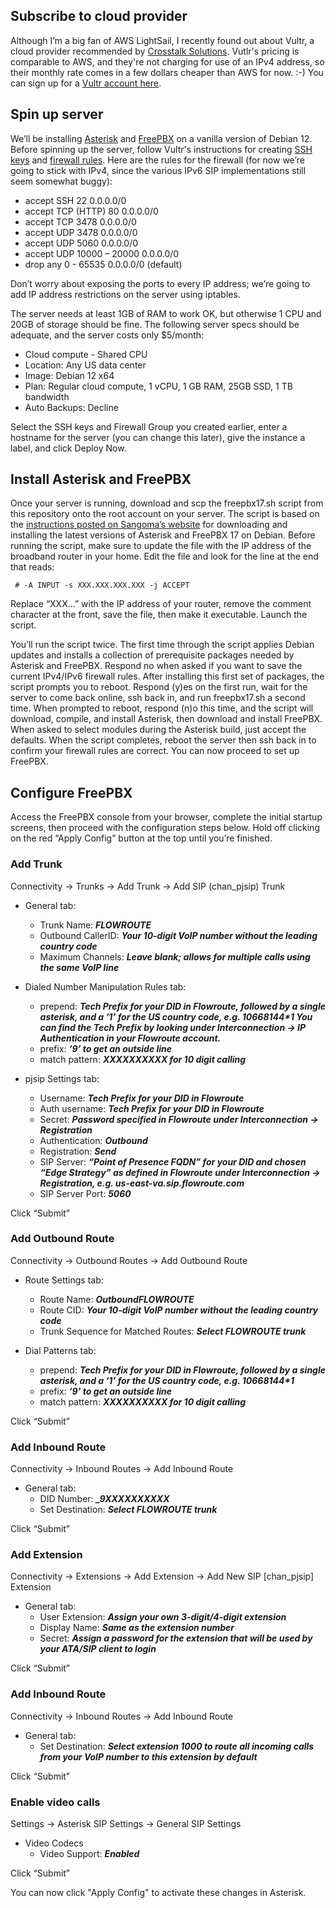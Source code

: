 ## Subscribe to cloud provider
Although I’m a big fan of AWS LightSail, I recently found out about Vultr, a cloud provider recommended by [Crosstalk Solutions](https://www.crosstalksolutions.com/recommendations/). Vutlr's pricing is comparable to AWS, and they're not charging for use of an IPv4 address, so their monthly rate comes in a few dollars cheaper than AWS for now. :-) You can sign up for a [Vultr account here](https://www.vultr.com/register/).

## Spin up server
We’ll be installing [Asterisk](https://www.asterisk.org/) and [FreePBX](https://www.freepbx.org/) on a vanilla version of Debian 12.  Before spinning up the server, follow Vultr's instructions for creating [SSH keys](https://docs.vultr.com/how-do-i-generate-ssh-keys) and [firewall rules](https://docs.vultr.com/vultr-firewall).  Here are the rules for the firewall (for now we’re going to stick with IPv4, since the various IPv6 SIP implementations still seem somewhat buggy):  
+ accept	SSH	22	0.0.0.0/0	
+ accept	TCP (HTTP)	80	0.0.0.0/0	
+ accept	TCP	3478	0.0.0.0/0	
+ accept	UDP	3478	0.0.0.0/0	
+ accept	UDP	5060	0.0.0.0/0	
+ accept	UDP	10000 – 20000	0.0.0.0/0	
+ drop	any	0 - 65535	0.0.0.0/0	(default)

Don’t worry about exposing the ports to every IP address; we’re going to add IP address restrictions on the server using iptables.

The server needs at least 1GB of RAM to work OK, but otherwise 1 CPU and 20GB of storage should be fine. The following server specs should be adequate, and the server costs only $5/month:
+ Cloud compute - Shared CPU
+ Location: Any US data center
+ Image: Debian 12 x64
+ Plan: Regular cloud compute, 1 vCPU, 1 GB RAM, 25GB SSD, 1 TB bandwidth
+ Auto Backups: Decline

Select the SSH keys and Firewall Group you created earlier, enter a hostname for the server (you can change this later), give the instance a label, and click Deploy Now.

## Install Asterisk and FreePBX
Once your server is running, download and scp the freepbx17.sh script from this repository onto the root account on your server.  The script is based on the [instructions posted on Sangoma’s website](https://sangomakb.atlassian.net/wiki/spaces/FP/pages/10682545/How+to+Install+FreePBX+17+on+Debian+12+with+Asterisk+20) for downloading and installing the latest versions of Asterisk and FreePBX 17 on Debian.  Before running the script, make sure to update the file with the IP address of the broadband router in your home.  Edit the file and look for the line at the end that reads:
```
 # -A INPUT -s XXX.XXX.XXX.XXX -j ACCEPT
```
Replace “XXX…” with the IP address of your router, remove the comment character at the front, save the file, then make it executable.  Launch the script.

You’ll run the script twice.  The first time through the script applies Debian updates and installs a collection of prerequisite packages needed by Asterisk and FreePBX. Respond no when asked if you want to save the current IPv4/IPv6 firewall rules.  After installing this first set of packages, the script prompts you to reboot.  Respond (y)es on the first run, wait for the server to come back online, ssh back in, and run freepbx17.sh a second time.  When prompted to reboot, respond (n)o this time, and the script will download, compile, and install Asterisk, then download and install FreePBX.  When asked to select modules during the Asterisk build, just accept the defaults.  When the script completes, reboot the server then ssh back in to confirm your firewall rules are correct.  You can now proceed to set up FreePBX.  

## Configure FreePBX
Access the FreePBX console from your browser, complete the initial startup screens, then proceed with the configuration steps below. Hold off clicking on the red “Apply Config” button at the top until you’re finished.

### Add Trunk
Connectivity &rarr; Trunks &rarr; Add Trunk &rarr; Add SIP (chan_pjsip) Trunk

+ General tab:
  + Trunk Name: ***FLOWROUTE***
  + Outbound CallerID: ***Your 10-digit VoIP number without the leading country code***
  + Maximum Channels: ***Leave blank; allows for multiple calls using the same VoIP line***

+ Dialed Number Manipulation Rules tab:
  + prepend: ***Tech Prefix for your DID in Flowroute, followed by a single asterisk, and a ‘1’ for the US country code, e.g. 10668144\*1  You can find the Tech Prefix by looking under Interconnection &rarr; IP Authentication in your Flowroute account.***
  + prefix: ***‘9’ to get an outside line***
  + match pattern: ***XXXXXXXXXX for 10 digit calling***

+ pjsip Settings tab:
  + Username: ***Tech Prefix for your DID in Flowroute***
  + Auth username: ***Tech Prefix for your DID in Flowroute***
  + Secret: ***Password specified in Flowroute under Interconnection &rarr; Registration***
  + Authentication: ***Outbound***
  + Registration: ***Send***
  + SIP Server: ***“Point of Presence FQDN” for your DID and chosen “Edge Strategy” as defined in Flowroute under Interconnection &rarr; Registration, e.g. us-east-va.sip.flowroute.com***
  + SIP Server Port: ***5060***

Click “Submit”

### Add Outbound Route
Connectivity &rarr; Outbound Routes &rarr; Add Outbound Route

+ Route Settings tab:
  + Route Name: ***OutboundFLOWROUTE***
  + Route CID: ***Your 10-digit VoIP number without the leading country code***
  + Trunk Sequence for Matched Routes: ***Select FLOWROUTE trunk***

+ Dial Patterns tab:
  + prepend: ***Tech Prefix for your DID in Flowroute, followed by a single asterisk, and a ‘1’ for the US country code, e.g. 10668144\*1***
  + prefix: ***‘9’ to get an outside line***
  + match pattern: ***XXXXXXXXXX for 10 digit calling***

Click “Submit”

### Add Inbound Route
Connectivity &rarr; Inbound Routes &rarr; Add Inbound Route

+ General tab:
  + DID Number: ***_9XXXXXXXXXX***
  + Set Destination: ***Select FLOWROUTE trunk***

Click “Submit”

### Add Extension
Connectivity &rarr; Extensions &rarr; Add Extension &rarr; Add New SIP [chan_pjsip] Extension
+ General tab:
  + User Extension: ***Assign your own 3-digit/4-digit extension***
  + Display Name: ***Same as the extension number***
  + Secret: ***Assign a password for the extension that will be used by your ATA/SIP client to login***

Click “Submit”

### Add Inbound Route
Connectivity &rarr; Inbound Routes &rarr; Add Inbound Route

+ General tab:
  + Set Destination: ***Select extension 1000 to route all incoming calls from your VoIP number to this extension by default***

Click “Submit”

### Enable video calls
Settings &rarr; Asterisk SIP Settings &rarr; General SIP Settings
+ Video Codecs
  + Video Support: ***Enabled***

Click “Submit”

You can now click "Apply Config" to activate these changes in Asterisk.
